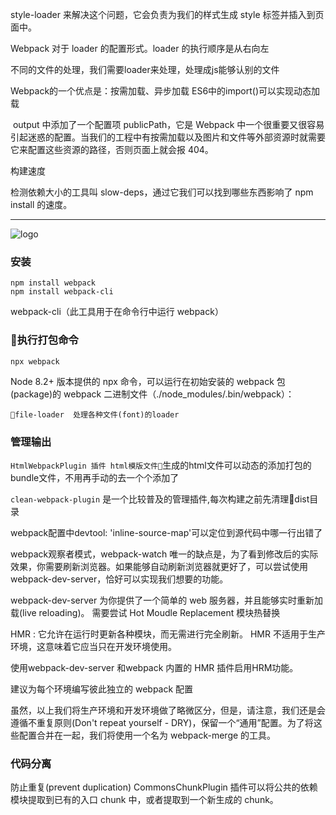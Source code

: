 style-loader 来解决这个问题，它会负责为我们的样式生成 style 标签并插入到页面中。

Webpack 对于 loader 的配置形式。loader 的执行顺序是从右向左


不同的文件的处理，我们需要loader来处理，处理成js能够认别的文件


Webpack的一个优点是：按需加载、异步加载
ES6中的import()可以实现动态加载

 output 中添加了一个配置项 publicPath，它是 Webpack 中一个很重要又很容易引起迷惑的配置。当我们的工程中有按需加载以及图片和文件等外部资源时就需要它来配置这些资源的路径，否则页面上就会报 404。

构建速度

检测依赖大小的工具叫 slow-deps，通过它我们可以找到哪些东西影响了 npm install 的速度。

---
![logo](https://github.com/webpack/media/blob/master/logo/icon-square-big.jpg)

### 安装

```
npm install webpack
npm install webpack-cli 
```
webpack-cli（此工具用于在命令行中运行 webpack）

### 执行打包命令

```
npx webpack

```
Node 8.2+ 版本提供的 npx 命令，可以运行在初始安装的 webpack 包(package)的 webpack 二进制文件（./node_modules/.bin/webpack）：



`file-loader  处理各种文件(font)的loader`
### 管理输出
`HtmlWebpackPlugin 插件 html模版文件`生成的html文件可以动态的添加打包的bundle文件，不用再手动的去一个个添加了

`clean-webpack-plugin` 是一个比较普及的管理插件,每次构建之前先清理dist目录

webpack配置中devtool: 'inline-source-map'可以定位到源代码中哪一行出错了


webpack观察者模式，webpack-watch 唯一的缺点是，为了看到修改后的实际效果，你需要刷新浏览器。如果能够自动刷新浏览器就更好了，可以尝试使用 webpack-dev-server，恰好可以实现我们想要的功能。

webpack-dev-server 为你提供了一个简单的 web 服务器，并且能够实时重新加载(live reloading)。
需要尝试 Hot Moudle Replacement 模块热替换

HMR : 它允许在运行时更新各种模块，而无需进行完全刷新。
HMR 不适用于生产环境，这意味着它应当只在开发环境使用。

使用webpack-dev-server 和webpack 内置的 HMR 插件启用HRM功能。

建议为每个环境编写彼此独立的 webpack 配置

虽然，以上我们将生产环境和开发环境做了略微区分，但是，请注意，我们还是会遵循不重复原则(Don't repeat yourself - DRY)，保留一个“通用”配置。为了将这些配置合并在一起，我们将使用一个名为 webpack-merge 的工具。

### 代码分离

防止重复(prevent duplication)
CommonsChunkPlugin 插件可以将公共的依赖模块提取到已有的入口 chunk 中，或者提取到一个新生成的 chunk。